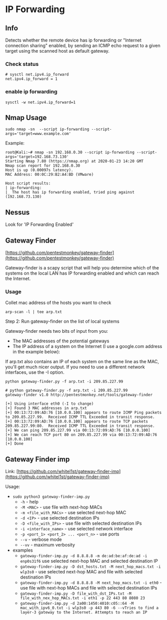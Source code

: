 # IP Forwarding

## Info

Detects whether the remote device has ip forwarding or "Internet connection sharing" enabled, by sending an ICMP echo request to a given target using the scanned host as default gateway.

### Check status

```text
# sysctl net.ipv4.ip_forward
net.ipv4.ip_forward = 1
```

### enable  ip forwarding

```text
sysctl -w net.ipv4.ip_forward=1
```

## Nmap Usage

`sudo nmap -sn  --script ip-forwarding --script-args='target=www.example.com'`

Example:

```text
root@Kali:~# nmap -sn 192.168.0.30 --script ip-forwarding --script-args='target=192.168.73.130'
Starting Nmap 7.80 (https://nmap.org) at 2020-01-23 14:20 GMT
Nmap scan report for 192.168.0.30
Host is up (0.00097s latency).
MAC Address: 00:0C:29:B2:A4:BD (VMware)

Host script results:
| ip-forwarding:
|_ The host has ip forwarding enabled, tried ping against (192.168.73.130)
```

## Nessus

Look for 'IP Forwarding Enabled'

## Gateway Finder

[https://github.com/pentestmonkey/gateway-finder](https://github.com/pentestmonkey/gateway-finder)

Gateway-finder is a scapy script that will help you determine which of the systems on the local LAN has IP forwarding enabled and which can reach the Internet.

### Usage

Collet mac address of the hosts you want to check

`arp-scan -l | tee arp.txt`

Step 2: Run gateway-finder on the list of local systems

Gateway-finder needs two bits of input from you:

* The MAC addresses of the potential gateways
* The IP address of a system on the Internet \(I use a google.com address in the example below\):

If arp.txt also contains an IP of each system on the same line as the MAC, you'll get much nicer output. If you need to use a different network interfaces, use the -I option.

`python gateway-finder.py -f arp.txt -i 209.85.227.99`

```text
# python gateway-finder.py -f arp.txt -i 209.85.227.99
gateway-finder v1.0 http://pentestmonkey.net/tools/gateway-finder

[+] Using interface eth0 (-I to change)
[+] Found 3 MAC addresses in arp.txt
[+] 00:13:72:09:AD:76 [10.0.0.100] appears to route ICMP Ping packets to 209.85.227.99.  Received ICMP TTL Exceeded in transit response.
[+] 00:13:72:09:AD:76 [10.0.0.100] appears to route TCP packets 209.85.227.99:80.  Received ICMP TTL Exceeded in transit response.
[+] We can ping 209.85.227.99 via 00:13:72:09:AD:76 [10.0.0.100]
[+] We can reach TCP port 80 on 209.85.227.99 via 00:13:72:09:AD:76 [10.0.0.100]
[+] Done

```

## Gateway Finder imp

Link: [https://github.com/whitel1st/gateway-finder-imp](https://github.com/whitel1st/gateway-finder-imp)

Usage:



* `sudo python3 gateway-finder-imp.py`
  * `-h` - help
  * `-M <MAC>` - use file with next-hop MACs
  * `-m <file_with_MACs>` - use selected next-hop MAC
  * `-d <IP>` - use selected destination IPs
  * `-D <file_with_IPs>` - use file with selected destination IPs
  * `-i <interface_name>` - use selected network interface
  * `-p <port_1> <port_2> ... <port_n>` - use ports
  * `--v` - verbose mode
  * `--vv` - maximum verbosity
* examples
  * `gateway-finder-imp.py -d 8.8.8.8 -m de:ad:be:af:de:ad -i enp0s31f6` use selected next-hop MAC and selected destination IP
  * `gateway-finder-imp.py -D dst_hosts.txt -M next_hop_macs.txt -i wlp3s0` - use selected next-hop MAC and file with selected destination IPs
  * `gateway-finder-imp.py -d 8.8.8.8 -M next_hop_macs.txt -i eth0` - use file with next-hop MACs and file with selected destination IPs
  * `gateway-finder-imp.py -D file_with_dst_IPs.txt -M file_with_nex_hop_MACs.txt -i eth1 -p 22 443 80 8080 23`
  * `gateway-finder-imp.py -d 2a00:1450:4010:c05::64 -M mac_with_ipv6_0.txt -i wlp3s0 -p 443 80 -6 --vTries to find a layer-3 gateway to the Internet. Attempts to reach an IP`

